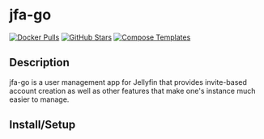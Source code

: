 # jfa-go

[![Docker Pulls](https://img.shields.io/docker/pulls/hrfee/jfa-go?style=flat-square&color=607D8B&label=docker%20pulls&logo=docker)](https://hub.docker.com/r/hrfee/jfa-go)
[![GitHub Stars](https://img.shields.io/github/stars/hrfee/jfa-go?style=flat-square&color=607D8B&label=github%20stars&logo=github)](https://github.com/hrfee/jfa-go)
[![Compose Templates](https://img.shields.io/static/v1?style=flat-square&color=607D8B&label=compose&message=templates)](https://github.com/GhostWriters/DockSTARTer/tree/master/compose/.apps/jfago)

## Description

jfa-go is a user management app for Jellyfin that provides invite-based account creation as well as other features that make one's instance much easier to manage.

## Install/Setup
